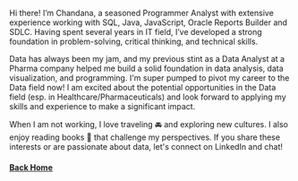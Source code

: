 Hi there! I’m Chandana, a seasoned Programmer Analyst with extensive experience working with SQL, Java, JavaScript, Oracle Reports Builder and SDLC. 
Having spent several years in IT field, I’ve developed a strong foundation in problem-solving, critical thinking, and technical skills.

Data has always been my jam, and my previous stint as a Data Analyst at a Pharma company helped me build a solid foundation in data analysis, 
data visualization, and programming. I'm super pumped to pivot my career to the Data field now! I am excited about the potential opportunities in the 
Data field (esp. in Healthcare/Pharmaceuticals) and look forward to applying my skills and experience to make a significant impact.

When I am not working, I love traveling 🚘 and exploring new cultures. I also enjoy reading books 📖 that challenge my perspectives. 
If you share these interests or are passionate about data, let's connect on LinkedIn and chat!

#### [Back Home](https://chandanadata.github.io/)
